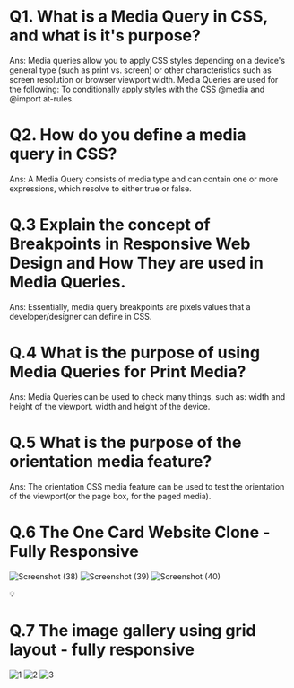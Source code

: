 # Q1. What is a Media Query in CSS, and what is it's purpose?

Ans: Media queries allow you to apply CSS styles depending on a device's general type (such as print vs. screen) or other characteristics such as screen resolution or browser viewport width. Media Queries are used for the following: To conditionally apply styles with the CSS @media and @import at-rules.

# Q2. How do you define a media query in CSS?

Ans: A Media Query consists of media type and can contain one or more expressions, which resolve to either true or false.

# Q.3 Explain the concept of Breakpoints in Responsive Web Design and How They are used in Media Queries.

Ans: Essentially, media query breakpoints are pixels values that a developer/designer can define in CSS.

# Q.4 What is the purpose of using Media Queries for Print Media?

Ans: Media Queries can be used to check many things, such as: width and height of the viewport. width and height of the device.

# Q.5 What is the purpose of the orientation media feature?

Ans: The orientation CSS media feature can be used to test the orientation of the viewport(or the page box, for the paged media).

# Q.6 The One Card Website Clone - Fully Responsive

![Screenshot (38)](https://github.com/shon-developer/React-Meal-App/assets/119747143/a04dbe74-3011-46a8-a736-d01e5fc8b9c6)
![Screenshot (39)](https://github.com/shon-developer/React-Meal-App/assets/119747143/69aa0ac8-e0bc-4f4b-87d2-fe3a13250d4e)
![Screenshot (40)](https://github.com/shon-developer/React-Meal-App/assets/119747143/a0505d68-59ad-437d-b211-150e90a6fa80)

💡

# Q.7 The image gallery using grid layout - fully responsive

![1](https://github.com/shon-developer/React-Meal-App/assets/119747143/73573c41-0a96-4f0f-b473-8b8ef4b80c23)
![2](https://github.com/shon-developer/React-Meal-App/assets/119747143/4ee4741e-9177-4c0f-add8-d6d7634f2077)
![3](https://github.com/shon-developer/React-Meal-App/assets/119747143/baeff3d3-5911-402b-8825-8f260b2254ca)

